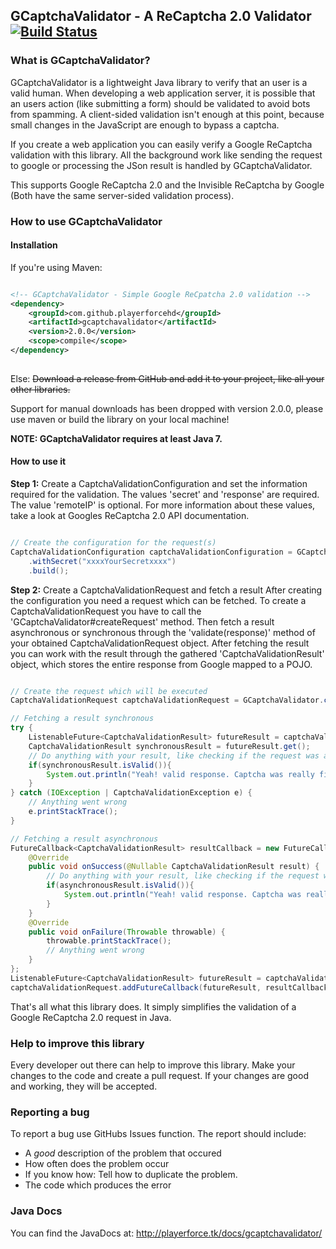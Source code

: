 ## GCaptchaValidator - A ReCaptcha 2.0 Validator [![Build Status](https://travis-ci.org/PlayerForceHD/GCaptchaValidator.svg?branch=master)](https://travis-ci.org/PlayerForceHD/GCaptchaValidator)

### What is GCaptchaValidator?

GCaptchaValidator is a lightweight Java library to verify that an user is a valid human.
When developing a web application server, it is possible that an users action (like submitting
a form) should be validated to avoid bots from spamming. A client-sided validation isn't enough at this point,
because small changes in the JavaScript are enough to bypass a captcha.

If you create a web application you can easily verify a Google ReCaptcha validation with this library.
All the background work like sending the request to google or processing the JSon result
is handled by GCaptchaValidator.

This supports Google ReCaptcha 2.0 and the Invisible ReCaptcha by Google (Both have the same server-sided validation process).

### How to use GCaptchaValidator

#### Installation

If you're using Maven:
```xml

<!-- GCaptchaValidator - Simple Google ReCpatcha 2.0 validation -->
<dependency>
    <groupId>com.github.playerforcehd</groupId>
    <artifactId>gcaptchavalidator</artifactId>
    <version>2.0.0</version>
    <scope>compile</scope>
</dependency>
    
```

Else:
~~Download a release from GitHub and add it to your project,
like all your other libraries.~~

Support for manual downloads has been dropped with version 2.0.0, please use maven or build the library on your local machine!

**NOTE: GCaptchaValidator requires at least Java 7.**

#### How to use it

**Step 1:** Create a CaptchaValidationConfiguration and set the information required for the validation.
The values 'secret' and 'response' are required.
The value 'remoteIP' is optional.
For more information about these values, take a look at Googles
ReCaptcha 2.0 API documentation.

```java

// Create the configuration for the request(s)
CaptchaValidationConfiguration captchaValidationConfiguration = GCaptchaValidator.createConfigurationBuilder()
    .withSecret("xxxxYourSecretxxxx")
    .build();

```

**Step 2:** Create a CaptchaValidationRequest and fetch a result
After creating the configuration you need a request which can be fetched.
To create a CaptchaValidationRequest you have to call the 'GCaptchaValidator#createRequest' method.
Then fetch a result asynchronous or synchronous through the 'validate(response)' method of your obtained CaptchaValidationRequest object.
After fetching the result you can work with the result through the gathered 'CaptchaValidationResult' object, which stores the entire response from Google mapped to a POJO.

```java

// Create the request which will be executed
CaptchaValidationRequest captchaValidationRequest = GCaptchaValidator.createRequest(captchaValidationConfiguration);

// Fetching a result synchronous
try {
    ListenableFuture<CaptchaValidationResult> futureResult = captchaValidationRequest.validate("xxxxYourResponsexxxx");
    CaptchaValidationResult synchronousResult = futureResult.get();
    // Do anything with your result, like checking if the request was a success
    if(synchronousResult.isValid()){
        System.out.println("Yeah! valid response. Captcha was really filled out by the user!");
    }
} catch (IOException | CaptchaValidationException e) {
    // Anything went wrong
    e.printStackTrace();
}

// Fetching a result asynchronous
FutureCallback<CaptchaValidationResult> resultCallback = new FutureCallback<CaptchaValidationResult>() {
    @Override
    public void onSuccess(@Nullable CaptchaValidationResult result) {
        // Do anything with your result, like checking if the request was a success
        if(asynchronousResult.isValid()){
            System.out.println("Yeah! valid response. Captcha was really filled out by the user!");
        }
    }
    @Override
    public void onFailure(Throwable throwable) {
        throwable.printStackTrace();
        // Anything went wrong
    }
};
ListenableFuture<CaptchaValidationResult> futureResult = captchaValidationRequest.validate("xxxxYourResponsexxxx");
captchaValidationRequest.addFutureCallback(futureResult, resultCallback);

```

That's all what this library does.
It simply simplifies the validation of a Google ReCaptcha 2.0 request
in Java.

### Help to improve this library

Every developer out there can help to improve this library.
Make your changes to the code and create a pull request.
If your changes are good and working, they will be accepted.

### Reporting a bug

To report a bug use GitHubs Issues function.
The report should include:

- A *good* description of the problem that occured
- How often does the problem occur
- If you know how: Tell how to duplicate the problem.
- The code which produces the error
    
### Java Docs

You can find the JavaDocs at: http://playerforce.tk/docs/gcaptchavalidator/


